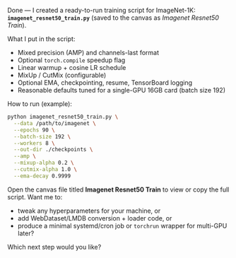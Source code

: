Done — I created a ready-to-run training script for ImageNet-1K: **`imagenet_resnet50_train.py`** (saved to the canvas as *Imagenet Resnet50 Train*).

What I put in the script:

* Mixed precision (AMP) and channels-last format
* Optional `torch.compile` speedup flag
* Linear warmup + cosine LR schedule
* MixUp / CutMix (configurable)
* Optional EMA, checkpointing, resume, TensorBoard logging
* Reasonable defaults tuned for a single-GPU 16GB card (batch size 192)

How to run (example):

```bash
python imagenet_resnet50_train.py \
  --data /path/to/imagenet \
  --epochs 90 \
  --batch-size 192 \
  --workers 8 \
  --out-dir ./checkpoints \
  --amp \
  --mixup-alpha 0.2 \
  --cutmix-alpha 1.0 \
  --ema-decay 0.9999
```

Open the canvas file titled **Imagenet Resnet50 Train** to view or copy the full script.
Want me to:

* tweak any hyperparameters for your machine, or
* add WebDataset/LMDB conversion + loader code, or
* produce a minimal systemd/cron job or `torchrun` wrapper for multi-GPU later?

Which next step would you like?
